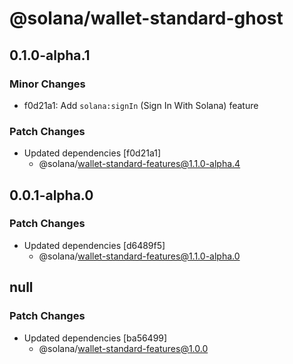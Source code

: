 # @solana/wallet-standard-ghost

## 0.1.0-alpha.1

### Minor Changes

-   f0d21a1: Add `solana:signIn` (Sign In With Solana) feature

### Patch Changes

-   Updated dependencies [f0d21a1]
    -   @solana/wallet-standard-features@1.1.0-alpha.4

## 0.0.1-alpha.0

### Patch Changes

-   Updated dependencies [d6489f5]
    -   @solana/wallet-standard-features@1.1.0-alpha.0

## null

### Patch Changes

-   Updated dependencies [ba56499]
    -   @solana/wallet-standard-features@1.0.0
